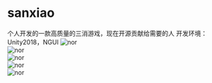 # sanxiao
 个人开发的一款高质量的三消游戏，现在开源贡献给需要的人
 开发环境：Unity2018，NGUI
 ![nor](https://github.com/zwluoqi/sanxiao/blob/main/Code/images/1.jpg)</br>
 ![nor](https://github.com/zwluoqi/sanxiao/blob/main/Code/images/2.jpg)</br>
 ![nor](https://github.com/zwluoqi/sanxiao/blob/main/Code/images/3.jpg)</br>
 ![nor](https://github.com/zwluoqi/sanxiao/blob/main/Code/images/4.jpg)</br>
 ![nor](https://github.com/zwluoqi/sanxiao/blob/main/Code/images/5.jpg)</br>
